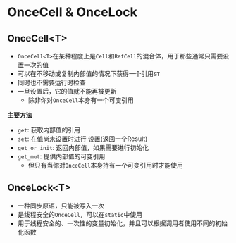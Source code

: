 # OnceCell & OnceLock

## OnceCell\<T>

- `OnceCell<T>`在某种程度上是`Cell`和`RefCell`的混合体，用于那些通常只需要设置一次的值
- 可以在不移动或复制内部值的情况下获得一个引用`&T`
- 同时也不需要运行时检查
- 一旦设置后，它的值就不能再被更新
    - 除非你对`OnceCell`本身有一个可变引用

**主要方法**

- `get`: 获取内部值的引用
- `set`: 在值尚未设置时进行 设置(返回一个Result)
- `get_or_init`: 返回内部值，如果需要进行初始化
- `get_mut`: 提供内部值的可变引用
    - 但只有当你对`OnceCell`本身持有一个可变引用时才能使用

## OnceLock\<T>

- 一种同步原语，只能被写入一次
- 是线程安全的`OnceCell`，可以在`static`中使用
- 用于线程安全的、一次性的变量初始化，并且可以根据调用者使用不同的初始化函数